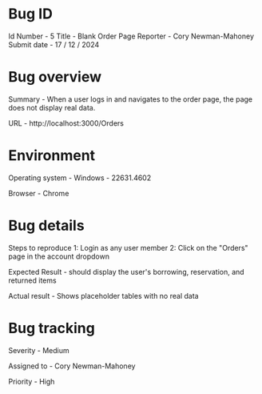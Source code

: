 # Bug ID

Id Number - 5
Title - Blank Order Page
Reporter - Cory Newman-Mahoney
Submit date - 17 / 12 / 2024

# Bug overview 

Summary - When a user logs in and navigates to the order page, the page does not display real data.

URL - http://localhost:3000/Orders  

# Environment 

Operating system - Windows - 22631.4602

Browser - Chrome 

# Bug details 

Steps to reproduce 
    1: Login as any user member
    2: Click on the "Orders" page in the account dropdown 

Expected Result - should display the user's borrowing, reservation, and returned items

Actual result - Shows placeholder tables with no real data

# Bug tracking 

Severity - Medium

Assigned to - Cory Newman-Mahoney

Priority - High